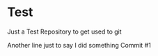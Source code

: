 # Test
Just a Test Repository to get used to git

Another line just to say I did something Commit #1